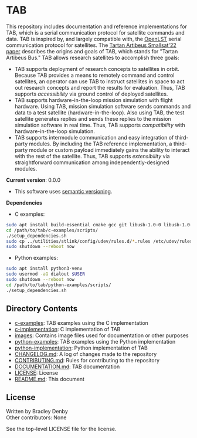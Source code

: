 # TAB

This repository includes documentation and reference implementations for TAB,
which is a serial communication protocol for satellite commands and data. TAB is
inspired by, and largely compatible with, the
[OpenLST](https://github.com/OpenLST/openlst) serial communication protocol for
satellites. The
[Tartan Artibeus Smallsat'22 paper](https://digitalcommons.usu.edu/smallsat/2022/all2022/54/)
describes the origins and goals of TAB, which stands for "Tartan Artibeus Bus."
TAB allows research satellites to accomplish three goals:
* TAB supports deployment of research concepts to satellites in orbit. Because
  TAB provides a means to remotely command and control satellites, an operator
  can use TAB to instruct satellites in space to act out research concepts and
  report the results for evaluation. Thus, TAB supports *accessibility* via
  ground control of deployed satellites.
* TAB supports hardware-in-the-loop mission simulation with flight hardware.
  Using TAB, mission simulation software sends commands and data to a test
  satellite (hardware-in-the-loop). Also using TAB, the test satellite generates
  replies and sends these replies to the mission simulation software in real
  time. Thus, TAB supports *compatibility* with hardware-in-the-loop simulation.
* TAB supports intermodule communication and easy integration of third-party
  modules. By including the TAB reference implementation, a third-party module
  or custom payload immediately gains the ability to interact with the rest of
  the satellite. Thus, TAB supports *extensibility* via straightforward
  communication among independently-designed modules.

**Current version**: 0.0.0

* This software uses [semantic versioning](http://semver.org).

**Dependencies**

* C examples:
```bash
sudo apt install build-essential cmake gcc git libusb-1.0-0 libusb-1.0-0-dev
cd /path/to/tab/c-examples/scripts/
./setup_dependencies.sh
sudo cp ../utilities/stlink/config/udev/rules.d/*.rules /etc/udev/rules.d/
sudo shutdown --reboot now
```

* Python examples:
```bash
sudo apt install python3-venv
sudo usermod -aG dialout $USER
sudo shutdown --reboot now
cd /path/to/tab/python-examples/scripts/
./setup_dependencies.sh
```

## Directory Contents

* [c-examples](c-examples/README.md): TAB examples using the C implementation
* [c-implementation](c-implementation/README.md): C implementation of TAB
* [images](images/README.md): Contains image files used for documentation or
  other purposes
* [python-examples](python-examples/README.md): TAB examples using the Python
  implementation
* [python-implementation](python-implementation/README.md): Python
  implementation of TAB
* [CHANGELOG.md](CHANGELOG.md): A log of changes made to the repository
* [CONTRIBUTING.md](CONTRIBUTING.md): Rules for contributing to the repository
* [DOCUMENTATION.md](DOCUMENTATION.md): TAB documentation
* [LICENSE](LICENSE): License
* [README.md](README.md): This document

## License

Written by Bradley Denby  
Other contributors: None

See the top-level LICENSE file for the license.
